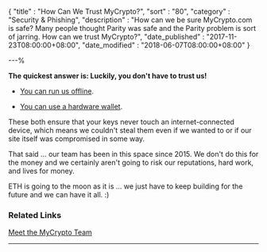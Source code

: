 {
"title"       : "How Can We Trust MyCrypto?",
"sort"        : "80",
"category"    : "Security & Phishing",
"description" : "How can we be sure MyCrypto.com is safe? Many people thought Parity was safe and the Parity problem is sort of jarring. How can we trust MyCrypto?",
"date_published" : "2017-11-23T08:00:00+08:00",
"date_modified"  : "2018-06-07T08:00:00+08:00"
}

---%


**The quickest answer is: Luckily, you don't have to trust us!**

- [You can run us offline](https://support.mycrypto.com/offline/running-mycrypto-locally.html).

- [You can use a hardware wallet](https://support.mycrypto.com/hardware-wallets/hardware-wallet-recommendations.html).

These both ensure that your keys never touch an internet-connected device, which means we couldn't steal them even if we wanted to or if our site itself was compromised in some way.

That said ... our team has been in this space since 2015. We don't do this for the money and we certainly aren't going to risk our reputations, hard work, and lives for money.

ETH is going to the moon as it is ... we just have to keep building for the future and we can have it all. :)

### Related Links

[Meet the MyCrypto Team](https://about.mycrypto.com/)

---

